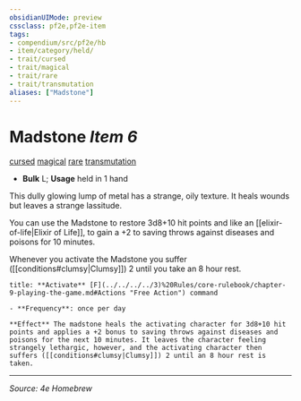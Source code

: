 ```yaml
---
obsidianUIMode: preview
cssclass: pf2e,pf2e-item
tags:
- compendium/src/pf2e/hb
- item/category/held/
- trait/cursed
- trait/magical
- trait/rare
- trait/transmutation
aliases: ["Madstone"]
---
```

# Madstone *Item 6*  
[cursed](rules/traits/cursed-gmg.md "Cursed Item Trait")  [magical](rules/traits/magical.md "Magical Item Trait")  [rare](rules/traits/rare.md "Rare Rarity Trait")  [transmutation](rules/traits/necromancy.md "Necromancy School Trait")  

- **Bulk** L; **Usage** held in 1 hand

This dully glowing lump of metal has a strange, oily texture. It heals wounds but leaves a strange lassitude.

You can use the Madstone to restore 3d8+10 hit points and like an [[elixir-of-life|Elixir of Life]], to gain a +2 to saving throws against diseases and poisons for 10 minutes.

Whenever you activate the Madstone you suffer ([[conditions#clumsy|Clumsy]]) 2 until you take an 8 hour rest.

```ad-embed-ability
title: **Activate** [F](../../../../3)%20Rules/core-rulebook/chapter-9-playing-the-game.md#Actions "Free Action") command

- **Frequency**: once per day

**Effect** The madstone heals the activating character for 3d8+10 hit points and applies a +2 bonus to saving throws against diseases and poisons for the next 10 minutes. It leaves the character feeling strangely lethargic, however, and the activating character then suffers ([[conditions#clumsy|Clumsy]]) 2 until an 8 hour rest is taken.
```

---
*Source: 4e Homebrew*